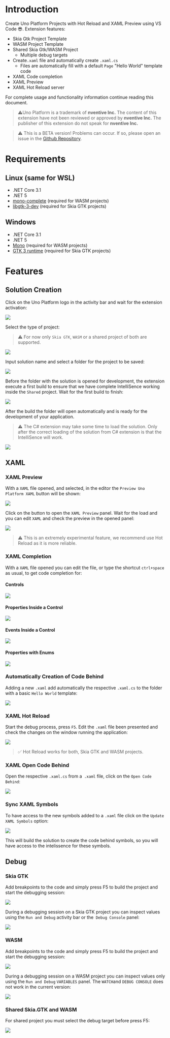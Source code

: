 # Introduction

Create Uno Platform Projects with Hot Reload and XAML Preview using VS Code 😎.
Extension features:

- Skia Gtk Project Template
- WASM Project Template
- Shared Skia Gtk/WASM Project
    - Multiple debug targets
- Create`.xaml` file and automatically create `.xaml.cs`
	- Files are automatically fill with a default `Page` "Hello World" template code
- XAML Code completion
- XAML Preview
- XAML Hot Reload server

For complete usage and functionality information continue reading this document.

> ⚠️Uno Platform is a trademark of **nventive Inc.** The content of this extension have not been reviewed or approved by **nventive Inc.** The publisher of this extension do not speak for **nventive Inc.**

> ⚠️ This is a BETA version! Problems can occur. If so, please open an issue in the [Github Repository](https://github.com/microhobby/vs-code-uno-platform/issues).

# Requirements

## Linux (same for WSL)

- .NET Core 3.1
- .NET 5
- [mono-complete](https://platform.uno/docs/articles/get-started-vscode.html#prerequisites) (required for WASM projects)
- [libgtk-3-dev](https://platform.uno/docs/articles/get-started-with-linux.html#setting-up-for-linux) (required for Skia GTK projects)

##  Windows

- .NET Core 3.1
- .NET 5
- [Mono](https://platform.uno/docs/articles/get-started-vscode.html#prerequisites) (required for WASM projects)
- [GTK 3 runtime](https://platform.uno/docs/articles/get-started-with-linux.html#setting-for-windows-and-wsl) (required for Skia GTK projects)

# Features

## Solution Creation

Click on the Uno Platform logo in the activity bar and wait for the extension activation:

![](https://github.com/microhobby/vs-code-uno-platform/blob/docs/Documentation/img/UnoLogoOnActivityBar.gif?raw=true)

Select the type of project:

> ⚠️ For now only `Skia GTK`, `WASM` or a shared project of both are supported.

![](https://github.com/microhobby/vs-code-uno-platform/blob/docs/Documentation/img/SelectNewProject.jpg?raw=true)

Input solution name and select a folder for the project to be saved:

![](https://github.com/microhobby/vs-code-uno-platform/blob/docs/Documentation/img/SelectProjectAndFolder.gif?raw=true)

Before the folder with the solution is opened for development, the extension execute a first build to ensure that we have complete IntelliSence working inside the `Shared` project. Wait for the first build to finish:

![](https://github.com/microhobby/vs-code-uno-platform/blob/docs/Documentation/img/CreationFirstBuild.gif?raw=true)

After the build the folder will open automatically and is ready for the development of your application.

> ⚠️ The C# extension may take some time to load the solution. Only after the correct loading of the solution from C# extension is that the IntelliSence will work.

![](https://github.com/microhobby/vs-code-uno-platform/blob/docs/Documentation/img/WaitingOmnisharp.gif?raw=true)

## XAML

### XAML Preview

With a `XAML` file opened, and selected, in the editor the `Preview Uno Platform XAML` button will be shown:

![](https://github.com/microhobby/vs-code-uno-platform/blob/docs/Documentation/img/XAMLPreviewButton.jpg?raw=true)

Click on the button to open the `XAML Preview` panel. Wait for the load and you can edit `XAML` and check the preview in the opened panel:

![](https://github.com/microhobby/vs-code-uno-platform/blob/docs/Documentation/img/XAMLPreviewWorking.gif?raw=true)

> ⚠️ This is an extremely experimental feature, we recommend use Hot Reload as it is more reliable.

### XAML Completion

With a `XAML` file opened you can edit the file, or type the shortcut `ctrl+space` as  usual, to get code completion for:

#### Controls

![](https://github.com/microhobby/vs-code-uno-platform/blob/docs/Documentation/img/XAMLCompletionControls.gif?raw=true)

#### Properties Inside a Control

![](https://github.com/microhobby/vs-code-uno-platform/blob/docs/Documentation/img/XAMLCompletionProperties.gif?raw=true)

#### Events Inside a Control

![](https://github.com/microhobby/vs-code-uno-platform/blob/docs/Documentation/img/XAMLCompletionEvents.gif?raw=true)

#### Properties with Enums

![](https://github.com/microhobby/vs-code-uno-platform/blob/docs/Documentation/img/XAMLCompletionEnums.gif?raw=true)

### Automatically Creation of Code Behind

Adding a new `.xaml` add automatically the respective `.xaml.cs` to the folder with a basic `Hello World` template:

![](https://github.com/microhobby/vs-code-uno-platform/blob/docs/Documentation/img/XAMLAddingCodeBehind.gif?raw=true)

### XAML Hot Reload

Start the debug process, press `F5`. Edit the `.xaml` file been presented and check the changes on the window running the application:

![](https://github.com/microhobby/vs-code-uno-platform/blob/docs/Documentation/img/XAMLHotReload.gif?raw=true)

> ✅ Hot Reload works for both, Skia GTK and WASM projects.

### XAML Open Code Behind

Open the respective `.xaml.cs` from a` .xaml` file, click on the `Open Code Behind`:

![](https://github.com/microhobby/vs-code-uno-platform/blob/docs/Documentation/img/OpenCodeBehindFromXAML.gif?raw=true)

### Sync XAML Symbols

To have access to the new symbols added to a `.xaml` file click on the `Update XAML Symbols` option:

![](https://github.com/microhobby/vs-code-uno-platform/blob/docs/Documentation/img/SyncXAMLSymbols.gif?raw=true)

This will build the solution to create the code behind symbols, so you will have access to the intelissence for these symbols.

## Debug

### Skia GTK

Add breakpoints to the code and simply press F5 to build the project and start the debugging session:

![](https://github.com/microhobby/vs-code-uno-platform/blob/docs/Documentation/img/SkiaGtkDebugSession.gif?raw=true&date=23123)

During a debugging session on a Skia GTK project you can inspect values using the `Run and Debug` activity bar or the` Debug Console` panel:

![](https://github.com/microhobby/vs-code-uno-platform/blob/docs/Documentation/img/SkiaGtkDebugInspectVariables.gif?raw=true)

### WASM

Add breakpoints to the code and simply press F5 to build the project and start the debugging session:

![](https://github.com/microhobby/vs-code-uno-platform/blob/docs/Documentation/img/WASMDebug.gif?raw=true&date=477737)

During a debugging session on a WASM project you can inspect values only using the `Run and Debug` `VARIABLES` panel. The `WATCH`and `DEBUG CONSOLE` does not work in the current version:

![](https://github.com/microhobby/vs-code-uno-platform/blob/docs/Documentation/img/WASMEvaluateVariables.gif?raw=true)

### Shared Skia.GTK and WASM

For shared project you must select the debug target before press F5:

![](https://github.com/microhobby/vs-code-uno-platform/blob/docs/Documentation/img/SelectSharedDebugTarget.gif?raw=true)
